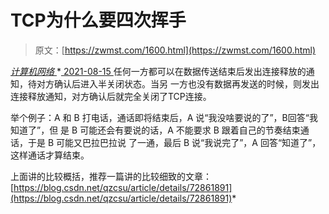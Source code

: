<!--yml
category: 未分类
date: 0001-01-01 00:00:00
--->

# TCP为什么要四次挥手

> 原文：[https://zwmst.com/1600.html](https://zwmst.com/1600.html)

   [ *计算机网络* ](https://zwmst.com/%e8%ae%a1%e7%ae%97%e6%9c%ba%e7%bd%91%e7%bb%9c)*[ <time datetime="2021-08-15T15:33:09+08:00"> 2021-08-15 </time> ](https://zwmst.com/1600.html)  任何一方都可以在数据传送结束后发出连接释放的通知，待对方确认后进入半关闭状态。当另 一方也没有数据再发送的时候，则发出连接释放通知，对方确认后就完全关闭了TCP连接。

举个例子：A 和 B 打电话，通话即将结束后，A 说“我没啥要说的了”，B回答“我知道了”，但 是 B 可能还会有要说的话，A 不能要求 B 跟着自己的节奏结束通话，于是 B 可能又巴拉巴拉说 了一通，最后 B 说“我说完了”，A 回答“知道了”，这样通话才算结束。

上面讲的比较概括，推荐一篇讲的比较细致的文章：[https://blog.csdn.net/qzcsu/article/details/72861891](https://blog.csdn.net/qzcsu/article/details/72861891)*